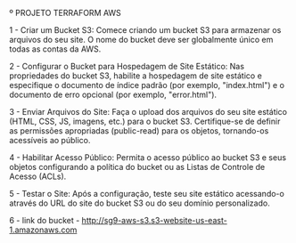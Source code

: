 º PROJETO TERRAFORM AWS 

1 - Criar um Bucket S3: Comece criando um bucket S3 para armazenar os arquivos do seu site. O nome do bucket deve ser globalmente único em todas as contas da AWS.

2 - Configurar o Bucket para Hospedagem de Site Estático: Nas propriedades do bucket S3, habilite a hospedagem de site estático e especifique o documento de índice padrão (por exemplo, "index.html") e o documento de erro opcional (por exemplo, "error.html").

3 - Enviar Arquivos do Site: Faça o upload dos arquivos do seu site estático (HTML, CSS, JS, imagens, etc.) para o bucket S3. Certifique-se de definir as permissões apropriadas (public-read) para os objetos, tornando-os acessíveis ao público.

4 - Habilitar Acesso Público: Permita o acesso público ao bucket S3 e seus objetos configurando a política do bucket ou as Listas de Controle de Acesso (ACLs).


5 - Testar o Site: Após a configuração, teste seu site estático acessando-o através do URL do site do bucket S3 ou do seu domínio personalizado.

6 - link do bucket - http://sg9-aws-s3.s3-website-us-east-1.amazonaws.com